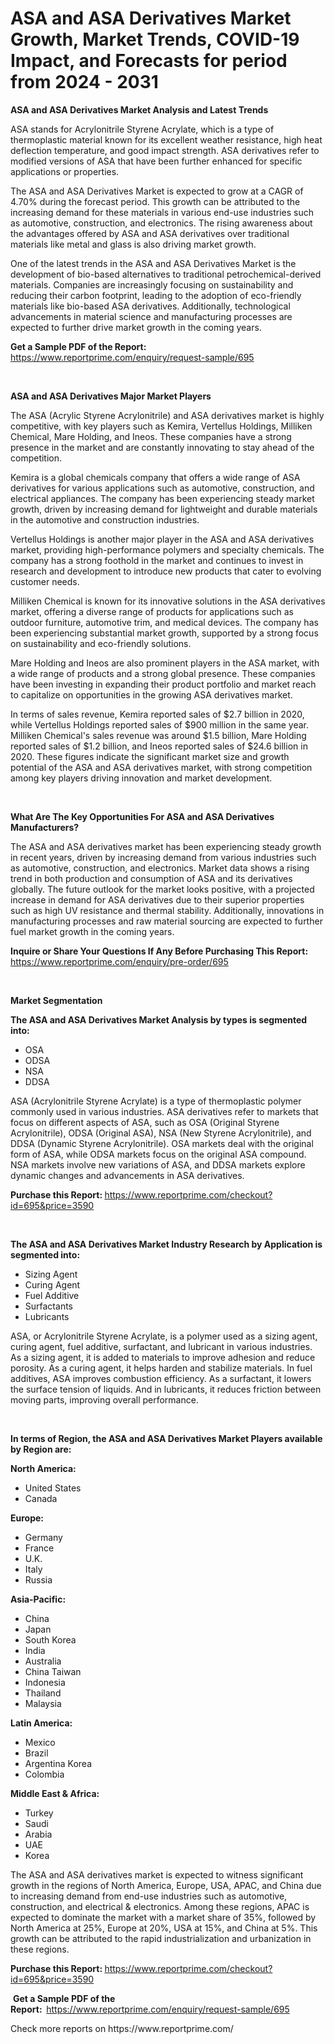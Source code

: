 <p><h1>ASA and ASA Derivatives Market Growth, Market Trends, COVID-19 Impact, and Forecasts for period from 2024 - 2031</h1></p><p><strong>ASA and ASA Derivatives Market Analysis and Latest Trends</strong></p>
<p><p>ASA stands for Acrylonitrile Styrene Acrylate, which is a type of thermoplastic material known for its excellent weather resistance, high heat deflection temperature, and good impact strength. ASA derivatives refer to modified versions of ASA that have been further enhanced for specific applications or properties.</p><p>The ASA and ASA Derivatives Market is expected to grow at a CAGR of 4.70% during the forecast period. This growth can be attributed to the increasing demand for these materials in various end-use industries such as automotive, construction, and electronics. The rising awareness about the advantages offered by ASA and ASA derivatives over traditional materials like metal and glass is also driving market growth.</p><p>One of the latest trends in the ASA and ASA Derivatives Market is the development of bio-based alternatives to traditional petrochemical-derived materials. Companies are increasingly focusing on sustainability and reducing their carbon footprint, leading to the adoption of eco-friendly materials like bio-based ASA derivatives. Additionally, technological advancements in material science and manufacturing processes are expected to further drive market growth in the coming years.</p></p>
<p><strong>Get a Sample PDF of the Report:&nbsp;</strong> <a href="https://www.reportprime.com/enquiry/request-sample/695">https://www.reportprime.com/enquiry/request-sample/695</a></p>
<p>&nbsp;</p>
<p><strong>ASA and ASA Derivatives Major Market Players</strong></p>
<p><p>The ASA (Acrylic Styrene Acrylonitrile) and ASA derivatives market is highly competitive, with key players such as Kemira, Vertellus Holdings, Milliken Chemical, Mare Holding, and Ineos. These companies have a strong presence in the market and are constantly innovating to stay ahead of the competition.</p><p>Kemira is a global chemicals company that offers a wide range of ASA derivatives for various applications such as automotive, construction, and electrical appliances. The company has been experiencing steady market growth, driven by increasing demand for lightweight and durable materials in the automotive and construction industries.</p><p>Vertellus Holdings is another major player in the ASA and ASA derivatives market, providing high-performance polymers and specialty chemicals. The company has a strong foothold in the market and continues to invest in research and development to introduce new products that cater to evolving customer needs.</p><p>Milliken Chemical is known for its innovative solutions in the ASA derivatives market, offering a diverse range of products for applications such as outdoor furniture, automotive trim, and medical devices. The company has been experiencing substantial market growth, supported by a strong focus on sustainability and eco-friendly solutions.</p><p>Mare Holding and Ineos are also prominent players in the ASA market, with a wide range of products and a strong global presence. These companies have been investing in expanding their product portfolio and market reach to capitalize on opportunities in the growing ASA derivatives market.</p><p>In terms of sales revenue, Kemira reported sales of $2.7 billion in 2020, while Vertellus Holdings reported sales of $900 million in the same year. Milliken Chemical's sales revenue was around $1.5 billion, Mare Holding reported sales of $1.2 billion, and Ineos reported sales of $24.6 billion in 2020. These figures indicate the significant market size and growth potential of the ASA and ASA derivatives market, with strong competition among key players driving innovation and market development.</p></p>
<p>&nbsp;</p>
<p><strong>What Are The Key Opportunities For ASA and ASA Derivatives Manufacturers?</strong></p>
<p><p>The ASA and ASA derivatives market has been experiencing steady growth in recent years, driven by increasing demand from various industries such as automotive, construction, and electronics. Market data shows a rising trend in both production and consumption of ASA and its derivatives globally. The future outlook for the market looks positive, with a projected increase in demand for ASA derivatives due to their superior properties such as high UV resistance and thermal stability. Additionally, innovations in manufacturing processes and raw material sourcing are expected to further fuel market growth in the coming years.</p></p>
<p><strong>Inquire or Share Your Questions If Any Before Purchasing This Report:</strong> <a href="https://www.reportprime.com/enquiry/pre-order/695">https://www.reportprime.com/enquiry/pre-order/695</a></p>
<p>&nbsp;</p>
<p><strong>Market Segmentation</strong></p>
<p><strong>The ASA and ASA Derivatives Market Analysis by types is segmented into:</strong></p>
<p><ul><li>OSA</li><li>ODSA</li><li>NSA</li><li>DDSA</li></ul></p>
<p><p>ASA (Acrylonitrile Styrene Acrylate) is a type of thermoplastic polymer commonly used in various industries. ASA derivatives refer to markets that focus on different aspects of ASA, such as OSA (Original Styrene Acrylonitrile), ODSA (Original ASA), NSA (New Styrene Acrylonitrile), and DDSA (Dynamic Styrene Acrylonitrile). OSA markets deal with the original form of ASA, while ODSA markets focus on the original ASA compound. NSA markets involve new variations of ASA, and DDSA markets explore dynamic changes and advancements in ASA derivatives.</p></p>
<p><strong>Purchase this Report:&nbsp;</strong><a href="https://www.reportprime.com/checkout?id=695&price=3590">https://www.reportprime.com/checkout?id=695&price=3590</a></p>
<p>&nbsp;</p>
<p><strong>The ASA and ASA Derivatives Market Industry Research by Application is segmented into:</strong></p>
<p><ul><li>Sizing Agent</li><li>Curing Agent</li><li>Fuel Additive</li><li>Surfactants</li><li>Lubricants</li></ul></p>
<p><p>ASA, or Acrylonitrile Styrene Acrylate, is a polymer used as a sizing agent, curing agent, fuel additive, surfactant, and lubricant in various industries. As a sizing agent, it is added to materials to improve adhesion and reduce porosity. As a curing agent, it helps harden and stabilize materials. In fuel additives, ASA improves combustion efficiency. As a surfactant, it lowers the surface tension of liquids. And in lubricants, it reduces friction between moving parts, improving overall performance.</p></p>
<p>&nbsp;</p>
<p><strong>In terms of Region, the ASA and ASA Derivatives Market Players available by Region are:</strong></p>
<p>
    <p> <strong> North America: </strong>
        <ul>
            <li>United States</li>
            <li>Canada</li>
        </ul>
        </p> 
    <p> <strong> Europe: </strong>
        <ul>
            <li>Germany</li>
            <li>France</li>
            <li>U.K.</li>
            <li>Italy</li>
            <li>Russia</li>
        </ul>
        </p> 
    <p> <strong> Asia-Pacific: </strong>
        <ul>
            <li>China</li>
            <li>Japan</li>
            <li>South Korea</li>
            <li>India</li>
            <li>Australia</li>
            <li>China Taiwan</li>
            <li>Indonesia</li>
            <li>Thailand</li>
            <li>Malaysia</li>
        </ul>
        </p> 
    <p> <strong> Latin America: </strong>
        <ul>
            <li>Mexico</li>
            <li>Brazil</li>
            <li>Argentina Korea</li>
            <li>Colombia</li>
        </ul>
        </p> 
    <p> <strong> Middle East & Africa: </strong>
        <ul>
            <li>Turkey</li>
            <li>Saudi</li>
            <li>Arabia</li>
            <li>UAE</li>
            <li>Korea</li>
        </ul>
    </p>
    </p>
<p><p>The ASA and ASA derivatives market is expected to witness significant growth in the regions of North America, Europe, USA, APAC, and China due to increasing demand from end-use industries such as automotive, construction, and electrical & electronics. Among these regions, APAC is expected to dominate the market with a market share of 35%, followed by North America at 25%, Europe at 20%, USA at 15%, and China at 5%. This growth can be attributed to the rapid industrialization and urbanization in these regions.</p></p>
<p><strong>Purchase this Report: </strong><a href="https://www.reportprime.com/checkout?id=695&price=3590">https://www.reportprime.com/checkout?id=695&price=3590</a></p>
<p>&nbsp;<strong>Get a Sample PDF of the Report:&nbsp;&nbsp;</strong><a href="https://www.reportprime.com/enquiry/request-sample/695">https://www.reportprime.com/enquiry/request-sample/695</a></p>
<p><strong></strong></p>
<p>Check more reports on https://www.reportprime.com/</p>